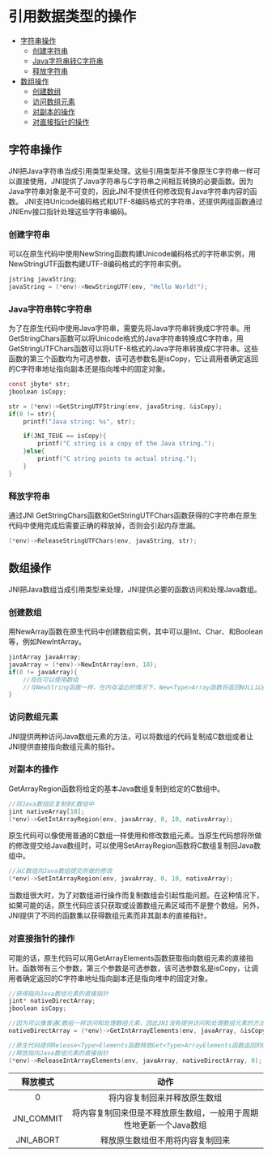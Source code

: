# 引用数据类型的操作

+ [字符串操作](#字符串操作)
	+ [创建字符串](#创建字符串)
	+ [Java字符串转C字符串](#Java字符串转C字符串)
	+ [释放字符串](#释放字符串)
+ [数组操作](#数组操作)
	+ [创建数组](#创建数组)
	+ [访问数组元素](#访问数组元素)
	+ [对副本的操作](#对副本的操作)
	+ [对直接指针的操作](#对直接指针的操作)
	

## 字符串操作
JNI把Java字符串当成引用类型来处理。这些引用类型并不像原生C字符串一样可以直接使用，JNI提供了Java字符串与C字符串之间相互转换的必要函数。因为Java字符串对象是不可变的，因此JNI不提供任何修改现有Java字符串内容的函数。
JNI支持Unicode编码格式和UTF-8编码格式的字符串，还提供两组函数通过JNIEnv接口指针处理这些字符串编码。

### 创建字符串
可以在原生代码中使用NewString函数构建Unicode编码格式的字符串实例，用NewStringUTF函数构建UTF-8编码格式的字符串实例。

~~~ c
jstring javaString;
javaString = (*env)->NewStringUTF(env, "Hello World!");
~~~

### Java字符串转C字符串
为了在原生代码中使用Java字符串，需要先将Java字符串转换成C字符串。用GetStringChars函数可以将Unicode格式的Java字符串转换成C字符串，用GetStringUTFChars函数可以将UTF-8格式的Java字符串转换成C字符串。这些函数的第三个函数均为可选参数，该可选参数名是isCopy，它让调用者确定返回的C字符串地址指向副本还是指向堆中的固定对象。

~~~ c
const jbyte* str;
jboolean isCopy;

str = (*env)->GetStringUTFString(env, javaString, &isCopy);
if(0 != str){
	printf("Java string: %s", str);

	if(JNI_TEUE == isCopy){
		printf("C string is a copy of the Java string.");
	}else{
		printf("C string points to actual string.");
	}
}
~~~

### 释放字符串
通过JNI GetStringChars函数和GetStringUTFChars函数获得的C字符串在原生代码中使用完成后需要正确的释放掉，否则会引起内存泄漏。

~~~ c
(*env)->ReleaseStringUTFChars(env, javaString, str);
~~~


## 数组操作
JNI把Java数组当成引用类型来处理，JNI提供必要的函数访问和处理Java数组。

### 创建数组
用New<Type>Array函数在原生代码中创建数组实例，其中<Type>可以是Int、Char、和Boolean等，例如NewIntArray。

~~~ c
jintArray javaArray;
javaArray = (*env)->NewIntArray(evn, 10);
if(0 != javaArray){
	//现在可以使用数组
	//与NewString函数一样，在内存溢出的情况下，New<Type>Array函数将返回NULL以通知原生代码虚拟机中有异常抛出，这样原生代码就会停止运行。
}
~~~

### 访问数组元素
JNI提供两种访问Java数组元素的方法，可以将数组的代码复制成C数组或者让JNI提供直接指向数组元素的指针。

### 对副本的操作
Get<Type>ArrayRegion函数将给定的基本Java数组复制到给定的C数组中。

~~~ c
//将Java数组区复制到C数组中
jint nativeArray[10];
(*env)->GetIntArrayRegion(env, javaArray, 0, 10, nativeArray);
~~~

原生代码可以像使用普通的C数组一样使用和修改数组元素。当原生代码想将所做的修改提交给Java数组时，可以使用Set<Type>ArrayRegion函数将C数组复制回Java数组中。

~~~ c
//从C数组向Java数组提交所做的修改
(*env)->SetIntArrayRegion(env, javaArray, 0, 10, nativeArray);
~~~

当数组很大时，为了对数组进行操作而复制数组会引起性能问题。在这种情况下，如果可能的话，原生代码应该只获取或设置数组元素区域而不是整个数组。另外，JNI提供了不同的函数集以获得数组元素而非其副本的直接指针。

### 对直接指针的操作
可能的话，原生代码可以用Get<Type>ArrayElements函数获取指向数组元素的直接指针。函数带有三个参数，第三个参数是可选参数，该可选参数名是isCopy，让调用者确定返回的C字符串地址指向副本还是指向堆中的固定对象。

~~~ c
//获得指向Java数组元素的直接指针
jint* nativeDirectArray;
jboolean isCopy;

//因为可以像普通C数组一样访问和处理数组元素，因此JNI没有提供访问和处理数组元素的方法，JNI要求原生代码用完这些指针立即释放，否则会出现内存溢出。
nativeDirectArray = (*env)->GetIntArrayElements(env, javaArray, &isCopy);

//原生代码提供Release<Type>Elements函数释放Get<Type>ArrayElements函数返回的C数组。
//释放指向Java数组元素的直接指针
(*env)->ReleaseIntArrayElements(env, javaArray, nativeDirectArray, 0);
~~~

|释放模式|动作|
|:-:|:-:|
|0|将内容复制回来并释放原生数组|
|JNI_COMMIT|将内容复制回来但是不释放原生数组，一般用于周期性地更新一个Java数组|
|JNI_ABORT|释放原生数组但不用将内容复制回来|